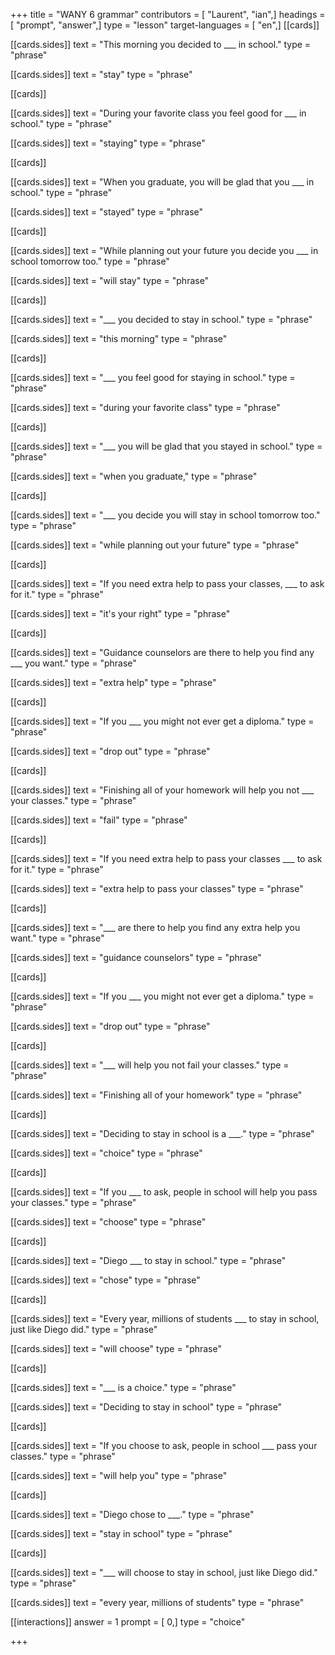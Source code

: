 +++
title = "WANY 6 grammar"
contributors = [ "Laurent", "ian",]
headings = [ "prompt", "answer",]
type = "lesson"
target-languages = [ "en",]
[[cards]]

[[cards.sides]]
text = "This morning you decided to ___ in school."
type = "phrase"

[[cards.sides]]
text = "stay"
type = "phrase"

[[cards]]

[[cards.sides]]
text = "During your favorite class you feel good for ___ in school."
type = "phrase"

[[cards.sides]]
text = "staying"
type = "phrase"

[[cards]]

[[cards.sides]]
text = "When you graduate, you will be glad that you ___ in school."
type = "phrase"

[[cards.sides]]
text = "stayed"
type = "phrase"

[[cards]]

[[cards.sides]]
text = "While planning out your future you decide you ___ in school tomorrow too."
type = "phrase"

[[cards.sides]]
text = "will stay"
type = "phrase"

[[cards]]

[[cards.sides]]
text = "___ you decided to stay in school."
type = "phrase"

[[cards.sides]]
text = "this morning"
type = "phrase"

[[cards]]

[[cards.sides]]
text = "___ you feel good for staying in school."
type = "phrase"

[[cards.sides]]
text = "during your favorite class"
type = "phrase"

[[cards]]

[[cards.sides]]
text = "___ you will be glad that you stayed in school."
type = "phrase"

[[cards.sides]]
text = "when you graduate,"
type = "phrase"

[[cards]]

[[cards.sides]]
text = "___ you decide you will stay in school tomorrow too."
type = "phrase"

[[cards.sides]]
text = "while planning out your future"
type = "phrase"

[[cards]]

[[cards.sides]]
text = "If you need extra help to pass your classes, ___ to ask for it."
type = "phrase"

[[cards.sides]]
text = "it's your right"
type = "phrase"

[[cards]]

[[cards.sides]]
text = "Guidance counselors are there to help you find any ___ you want."
type = "phrase"

[[cards.sides]]
text = "extra help"
type = "phrase"

[[cards]]

[[cards.sides]]
text = "If you ___ you might not ever get a diploma."
type = "phrase"

[[cards.sides]]
text = "drop out"
type = "phrase"

[[cards]]

[[cards.sides]]
text = "Finishing all of your homework will help you not ___ your classes."
type = "phrase"

[[cards.sides]]
text = "fail"
type = "phrase"

[[cards]]

[[cards.sides]]
text = "If you need extra help to pass your classes ___ to ask for it."
type = "phrase"

[[cards.sides]]
text = "extra help to pass your classes"
type = "phrase"

[[cards]]

[[cards.sides]]
text = "___ are there to help you find any extra help you want."
type = "phrase"

[[cards.sides]]
text = "guidance counselors"
type = "phrase"

[[cards]]

[[cards.sides]]
text = "If you ___ you might not ever get a diploma."
type = "phrase"

[[cards.sides]]
text = "drop out"
type = "phrase"

[[cards]]

[[cards.sides]]
text = "___ will help you not fail your classes."
type = "phrase"

[[cards.sides]]
text = "Finishing all of your homework"
type = "phrase"

[[cards]]

[[cards.sides]]
text = "Deciding to stay in school is a ___."
type = "phrase"

[[cards.sides]]
text = "choice"
type = "phrase"

[[cards]]

[[cards.sides]]
text = "If you ___ to ask, people in school will help you pass your classes."
type = "phrase"

[[cards.sides]]
text = "choose"
type = "phrase"

[[cards]]

[[cards.sides]]
text = "Diego ___ to stay in school."
type = "phrase"

[[cards.sides]]
text = "chose"
type = "phrase"

[[cards]]

[[cards.sides]]
text = "Every year, millions of students ___ to stay in school, just like Diego did."
type = "phrase"

[[cards.sides]]
text = "will choose"
type = "phrase"

[[cards]]

[[cards.sides]]
text = "___ is a choice."
type = "phrase"

[[cards.sides]]
text = "Deciding to stay in school"
type = "phrase"

[[cards]]

[[cards.sides]]
text = "If you choose to ask, people in school ___ pass your classes."
type = "phrase"

[[cards.sides]]
text = "will help you"
type = "phrase"

[[cards]]

[[cards.sides]]
text = "Diego chose to ___."
type = "phrase"

[[cards.sides]]
text = "stay in school"
type = "phrase"

[[cards]]

[[cards.sides]]
text = "___ will choose to stay in school, just like Diego did."
type = "phrase"

[[cards.sides]]
text = "every year, millions of students"
type = "phrase"

[[interactions]]
answer = 1
prompt = [ 0,]
type = "choice"

+++

